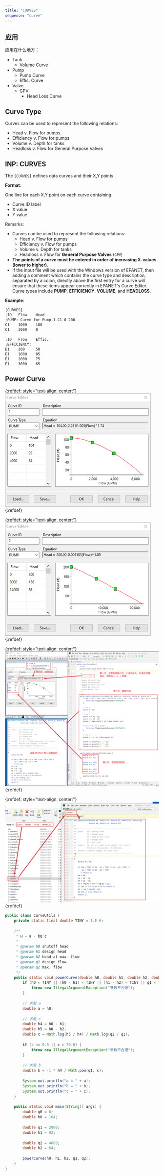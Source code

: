 ```yaml
---
title: "CURVES"
sequence: "curve"
---
```





## 应用

应用在什么地方：

- Tank
    - Volume Curve
- Pump
    - Pump Curve
    - Effic. Curve
- Valve
    - GPV
        - Head Loss Curve

## Curve Type

Curves can be used to represent the following relations:

- Head v. Flow for pumps
- Efficiency v. Flow for pumps
- Volume v. Depth for tanks
- Headloss v. Flow for General Purpose Valves

## INP: CURVES

The `[CURVES]` defines data curves and their X,Y points.

**Format**:

One line for each X,Y point on each curve containing:

- Curve ID label
- X value
- Y value

Remarks:

- Curves can be used to represent the following relations:
    - Head v. Flow for pumps
    - Efficiency v. Flow for pumps
    - Volume v. Depth for tanks
    - Headloss v. Flow for **General Purpose Valves** (`GPV`)
- **The points of a curve must be entered in order of increasing X-values (lower to higher)**.
- If the input file will be used with the Windows version of EPANET,
  then adding a comment which contains the curve type and description, separated by a colon,
  directly above the first entry for a curve will ensure that these items appear correctly in EPANET's Curve Editor.
  Curve types include **PUMP**, **EFFICIENCY**, **VOLUME**, and **HEADLOSS**.

**Example**:

```text
[CURVES]
;ID   Flow    Head
;PUMP: Curve for Pump 1 C1 0 200
C1    1000    100
C1    3000    0

;ID   Flow    Effic.
;EFFICIENCY:
E1    200     50
E1    1000    85
E1    2000    75
E1    3000    65
```


## Power Curve

{:refdef: style="text-align: center;"}
![](/assets/images/epanet/software/epanet-curve-editor-example-01.png)
{:refdef}

{:refdef: style="text-align: center;"}
![](/assets/images/epanet/software/epanet-curve-editor-example-02.png)
{:refdef}

{:refdef: style="text-align: center;"}
![](/assets/images/epanet/software/epanet-curve-pump-algorithm.png)
{:refdef}

{:refdef: style="text-align: center;"}
![](/assets/images/epanet/software/epanet-curve-pump-c-power-curve-code.png)
{:refdef}


```java
public class CurveUtils {
    private static final double TINY = 1.E-6;

    /**
     * H = a - bQ^c
     *
     * @param h0 shutoff head
     * @param h1 design head
     * @param h2 head at max. flow
     * @param q1 design flow
     * @param q2 max. flow
     */
    public static void powerCurve(double h0, double h1, double h2, double q1, double q2) {
        if (h0 < TINY || (h0 - h1) < TINY || (h1 - h2) < TINY || q1 < TINY || (q2 - q1) < TINY) {
            throw new IllegalArgumentException("参数不合理");
        }

        // 求解 a
        double a = h0;

        // 求解 c
        double h4 = h0 - h1;
        double h5 = h0 - h2;
        double c = Math.log(h5 / h4) / Math.log(q2 / q1);

        if (c <= 0.0 || c > 20.0) {
            throw new IllegalArgumentException("参数不合理");
        }

        // 求解 b
        double b = -1 * h4 / Math.pow(q1, c);

        System.out.println("a = " + a);
        System.out.println("b = " + b);
        System.out.println("c = " + c);
    }

    public static void main(String[] args) {
        double q0 = 0;
        double h0 = 104;

        double q1 = 2000;
        double h1 = 92;

        double q2 = 4000;
        double h2 = 64;

        powerCurve(h0, h1, h2, q1, q2);
    }
}
```
